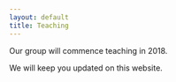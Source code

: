 ```yaml
---
layout: default
title: Teaching
---
```

Our group will commence teaching in 2018.

We will keep you updated on this website.


